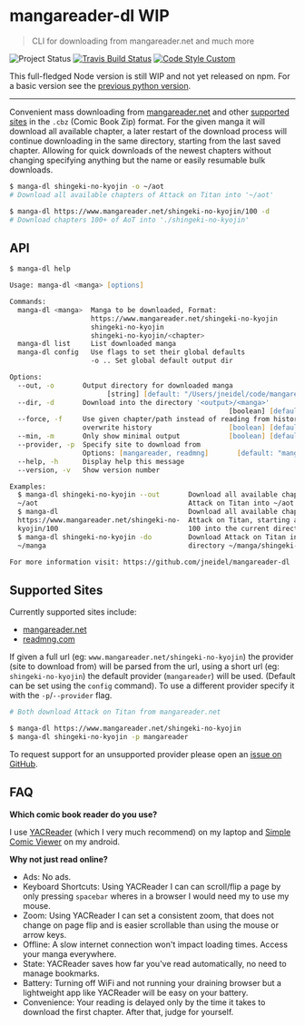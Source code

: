 # mangareader-dl WIP

> CLI for downloading from mangareader.net and much more

![Project Status](https://img.shields.io/badge/status-Work_in_Progress/Unreleased-red.svg?style=flat-square)
[![Travis Build Status](https://img.shields.io/travis/jneidel/mangareader-dl.svg?style=flat-square)](https://travis-ci.org/jneidel/mangareader-dl)
[![Code Style Custom](https://img.shields.io/badge/code%20style-custom-ff69b4.svg?style=flat-square)](https://github.com/jneidel/dotfiles/blob/master/eslintrc)

This full-fledged Node version is still WIP and not yet released on npm. For a basic version see the [previous python version](py/readme.md).

---

Convenient mass downloading from [mangareader.net](https://www.mangareader.net/) and other [supported sites](#supported-sites) in the `.cbz` (Comic Book Zip) format. For the given manga it will download all available chapter, a later restart of the download process will continue downloading in the same directory, starting from the last saved chapter. Allowing for quick downloads of the newest chapters without changing specifying anything but the name or easily resumable bulk downloads.

```zsh
$ manga-dl shingeki-no-kyojin -o ~/aot
# Download all available chapters of Attack on Titan into '~/aot'

$ manga-dl https://www.mangareader.net/shingeki-no-kyojin/100 -d
# Download chapters 100+ of AoT into './shingeki-no-kyojin'
```

## API

```zsh
$ manga-dl help

Usage: manga-dl <manga> [options]

Commands:
  manga-dl <manga>  Manga to be downloaded, Format:
                    https://www.mangareader.net/shingeki-no-kyojin
                    shingeki-no-kyojin
                    shingeki-no-kyojin/<chapter>
  manga-dl list     List downloaded manga
  manga-dl config   Use flags to set their global defaults
                    -o .. Set global default output dir

Options:
  --out, -o       Output directory for downloaded manga
                        [string] [default: "/Users/jneidel/code/mangareader-dl"]
  --dir, -d       Download into the directory '<output>/<manga>'
                                                      [boolean] [default: false]
  --force, -f     Use given chapter/path instead of reading from history,
                  overwrite history                   [boolean] [default: false]
  --min, -m       Only show minimal output            [boolean] [default: false]
  --provider, -p  Specify site to download from
                  Options: [mangareader, readmng]       [default: "mangareader"]
  --help, -h      Display help this message                            [boolean]
  --version, -v   Show version number                                  [boolean]

Examples:
  $ manga-dl shingeki-no-kyojin --out       Download all available chapter of
  ~/aot                                     Attack on Titan into ~/aot
  $ manga-dl                                Download all available chapter of
  https://www.mangareader.net/shingeki-no-  Attack on Titan, starting at chapter
  kyojin/100                                100 into the current directory (./)
  $ manga-dl shingeki-no-kyojin -do         Download Attack on Titan into the
  ~/manga                                   directory ~/manga/shingeki-no-kyojin

For more information visit: https://github.com/jneidel/mangareader-dl
```

## Supported Sites

Currently supported sites include:

- [mangareader.net](https://www.mangareader.net/)
- [readmng.com](https://www.readmng.com/)

If given a full url (eg: `www.mangareader.net/shingeki-no-kyojin`) the provider (site to download from) will be parsed from the url, using a short url (eg: `shingeki-no-kyojin`) the default provider (`mangareader`) will be used. (Default can be set using the `config` command). To use a different provider specify it with the `-p`/`--provider` flag.

```zsh
# Both download Attack on Titan from mangareader.net

$ manga-dl https://www.mangareader.net/shingeki-no-kyojin
$ manga-dl shingeki-no-kyojin -p mangareader
```

To request support for an unsupported provider please open an [issue on GitHub](https://github.com/jneidel/mangareader-dl/issues/new?assignee=jneidel&body=**Supported%20Site%20Request:**).

## FAQ

**Which comic book reader do you use?**

I use [YACReader](https://www.yacreader.com/) (which I very much recommend) on my laptop and [Simple Comic Viewer](https://play.google.com/store/apps/details?id=com.eddysoft.comicviewer) on my android.

**Why not just read online?**

- Ads: No ads. 
- Keyboard Shortcuts: Using YACReader I can can scroll/flip a page by only pressing `spacebar` wheres in a browser I would need my to use my mouse.
- Zoom: Using YACReader I can set a consistent zoom, that does not change on page flip and is easier scrollable than using the mouse or arrow keys.
- Offline: A slow internet connection won't impact loading times. Access your manga everywhere.
- State: YACReader saves how far you've read automatically, no need to manage bookmarks.
- Battery: Turning off WiFi and not running your draining browser but a lightweight app like YACReader will be easy on your battery.
- Convenience: Your reading is delayed only by the time it takes to download the first chapter. After that, judge for yourself.

